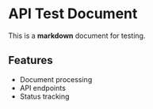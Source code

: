 # API Test Document

This is a **markdown** document for testing.

## Features
- Document processing
- API endpoints
- Status tracking
